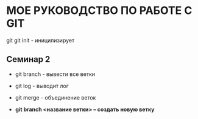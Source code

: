 # МОЕ РУКОВОДСТВО ПО РАБОТЕ С GIT

git
git init - иницилизирует 

## Семинар 2

* git branch - вывести все ветки

* git log - выводит лог
* git merge - объединение веток
* __git branch <название ветки> – создать новую ветку__
